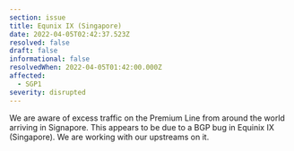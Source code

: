 ```yaml
---
section: issue
title: Equnix IX (Singapore)
date: 2022-04-05T02:42:37.523Z
resolved: false
draft: false
informational: false
resolvedWhen: 2022-04-05T01:42:00.000Z
affected:
  - SGP1
severity: disrupted
---
```

We are aware of excess traffic on the Premium Line from around the world arriving in Signapore. This appears to be due to a BGP bug in Equinix IX (Singapore). We are working with our upstreams on it.